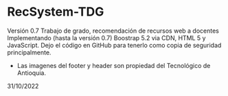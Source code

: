 # RecSystem-TDG
Versión 0.7
Trabajo de grado, recomendación de recursos web a docentes
Implementando (hasta la versión 0.7) Boostrap 5.2 via CDN, HTML 5 y JavaScript.
Dejo el código en GitHub para tenerlo como copia de seguridad principalmente.

- Las imagenes del footer y header son propiedad del Tecnológico de Antioquia.

31/10/2022


